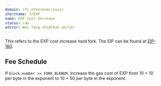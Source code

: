 ```yaml
---
domain: rfc.ethereumclassic
shortname: 7/EXP
name: EXP Cost Increase
status: raw
editor: Wei Tang <hi@that.world>
---
```


This refers to the EXP cost increase hard fork. The EIP can be found
at [EIP-160](https://github.com/ethereum/EIPs/issues/160).

## Fee Schedule

If `block.number >= FORK_BLKNUM`, increase the gas cost of EXP from
10 + 10 per byte in the exponent to 10 + 50 per byte in the exponent.

